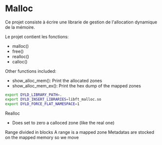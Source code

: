 # Malloc
Ce projet consiste à écrire une librarie de gestion de l'allocation dynamique de la mémoire.

Le projet contient les fonctions:
- malloc()
- free()
- realloc()
- calloc()

Other functions included:
- show_alloc_mem(): Print the allocated zones
- show_alloc_mem_ex(): Print the hex dump of the mapped zones

``` bash
export DYLD_LIBRARY_PATH=.
export DYLD_INSERT_LIBRARIES=libft_malloc.so
export DYLD_FORCE_FLAT_NAMESPACE=1
```


Realloc
- Does set to zero a calloced zone (like the real one)

Range divided in blocks
A range is a mapped zone
Metadatas are stocked on the mapped memory so we move
